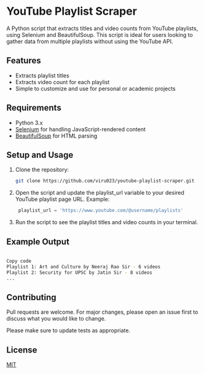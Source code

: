 # YouTube Playlist Scraper

A Python script that extracts titles and video counts from YouTube playlists, using Selenium and BeautifulSoup. This script is ideal for users looking to gather data from multiple playlists without using the YouTube API.

## Features

- Extracts playlist titles
- Extracts video count for each playlist
- Simple to customize and use for personal or academic projects

## Requirements

- Python 3.x
- [Selenium](https://pypi.org/project/selenium/) for handling JavaScript-rendered content
- [BeautifulSoup](https://pypi.org/project/beautifulsoup4/) for HTML parsing

## Setup and Usage

1. Clone the repository:

   ```bash
   git clone https://github.com/viru023/youtube-playlist-scraper.git


2. Open the script and update the playlist_url variable to your desired YouTube playlist page URL. Example:

   ```python
    playlist_url = 'https://www.youtube.com/@username/playlists'


3. Run the script to see the playlist titles and video counts in your terminal.

## Example Output

```bash

Copy code
Playlist 1: Art and Culture by Neeraj Rao Sir - 6 videos
Playlist 2: Security for UPSC by Jatin Sir - 8 videos
...

```

## Contributing

Pull requests are welcome. For major changes, please open an issue first
to discuss what you would like to change.

Please make sure to update tests as appropriate.

## License

[MIT](https://choosealicense.com/licenses/mit/)
